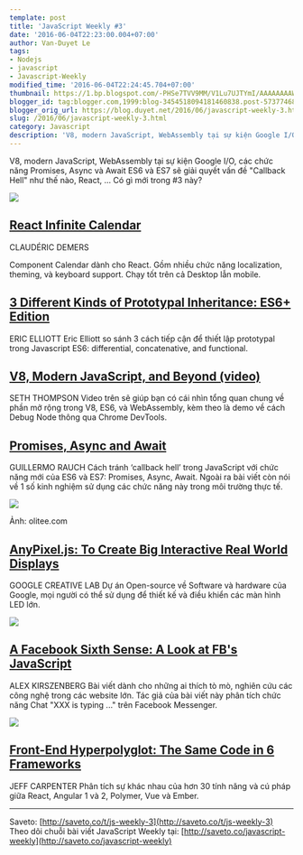```yaml
---
template: post
title: 'JavaScript Weekly #3'
date: '2016-06-04T22:23:00.004+07:00'
author: Van-Duyet Le
tags:
- Nodejs
- javascript
- Javascript-Weekly
modified_time: '2016-06-04T22:24:45.704+07:00'
thumbnail: https://1.bp.blogspot.com/-PHSe7TVV9MM/V1Lu7UJTYmI/AAAAAAAAW-c/HaPQ8TWBHZMD444B2XUS8TK1iVgLoiUmQCK4B/s1600/react-infinite-calendar-duyetdev.gif
blogger_id: tag:blogger.com,1999:blog-3454518094181460838.post-5737746811827549666
blogger_orig_url: https://blog.duyet.net/2016/06/javascript-weekly-3.html
slug: /2016/06/javascript-weekly-3.html
category: Javascript
description: 'V8, modern JavaScript, WebAssembly tại sự kiện Google I/O, các chức năng Promises, Async và Await ES6 và ES7 sẽ giải quyết vấn đề "Callback Hell" như thế nào, React, ... Có gì mới trong #3 này?'
---
```


V8, modern JavaScript, WebAssembly tại sự kiện Google I/O, các chức năng Promises, Async và Await ES6 và ES7 sẽ giải quyết vấn đề "Callback Hell" như thế nào, React, ... Có gì mới trong #3 này?

[![](https://1.bp.blogspot.com/-PHSe7TVV9MM/V1Lu7UJTYmI/AAAAAAAAW-c/HaPQ8TWBHZMD444B2XUS8TK1iVgLoiUmQCK4B/s400/react-infinite-calendar-duyetdev.gif)](https://blog.duyetdev.com/2016/06/javascript-weekly-3.html)

## [React Infinite Calendar](http://saveto.co/dHYZil) ##

CLAUDÉRIC DEMERS

Component Calendar dành cho React. Gồm nhiều chức năng localization, theming, và keyboard support. Chạy tốt trên cả Desktop lẫn mobile.

## [3 Different Kinds of Prototypal Inheritance: ES6+ Edition](http://saveto.co/8wS2F2) ##
ERIC ELLIOTT
Eric Elliott so sánh 3 cách tiếp cận để thiết lập prototypal trong Javascript ES6: differential, concatenative, and functional.

## [V8, Modern JavaScript, and Beyond (video)](http://saveto.co/kkuiG9) ##
SETH THOMPSON
Video trên sẽ giúp bạn có cái nhìn tổng quan chung về phần mở rộng trong V8, ES6, và WebAssembly, kèm theo là demo về cách Debug Node thông qua Chrome DevTools.

## [Promises, Async and Await](http://saveto.co/GAoNTd) ##
GUILLERMO RAUCH
Cách tránh ‘callback hell’ trong JavaScript với chức năng mới của ES6 và ES7: Promises, Async, Await. Ngoài ra bài viết còn nói về 1 số kinh nghiệm sử dụng các chức năng này trong môi trường thực tế.

![](https://4.bp.blogspot.com/-OX-IYotKRfg/V1Lt5INDSDI/AAAAAAAAW-Q/R7pybLEnz3sOxrB3OdGXasuV45rlix9CgCK4B/s400/async-await.jpg)

Ảnh: olitee.com

## [AnyPixel.js: To Create Big Interactive Real World Displays](http://saveto.co/Fn7GDc) ##
GOOGLE CREATIVE LAB
Dự án Open-source về Software và hardware của Google, mọi người có thể sử dụng để thiết kế và điều khiển các màn hình LED lớn.

[![](https://3.bp.blogspot.com/-SzyXqoM7c3Y/V1LwWgkQJsI/AAAAAAAAW-o/NFc1_OfIZCcFidWX8cUfnWP-Xyw3DEzKACK4B/s400/buttonwall.jpg)](http://saveto.co/Fn7GDc)

## [A Facebook Sixth Sense: A Look at FB's JavaScript](http://saveto.co/0jBTAd) ##
ALEX KIRSZENBERG
Bài viết dành cho những ai thích tò mò, nghiên cứu các công nghệ trong các website lớn. Tác giả của bài viết này phân tích chức năng Chat "XXX is typing ..." trên Facebook Messenger.

[![](https://4.bp.blogspot.com/-MBrrKQX_axE/V1LxP5hkTnI/AAAAAAAAW-0/jqSmtrb1B7kB3_5IDJfg_JPp96FgDyaIQCK4B/s400/typing-indicator.gif)](https://4.bp.blogspot.com/-MBrrKQX_axE/V1LxP5hkTnI/AAAAAAAAW-0/jqSmtrb1B7kB3_5IDJfg_JPp96FgDyaIQCK4B/s1600/typing-indicator.gif)

## [Front-End Hyperpolyglot: The Same Code in 6 Frameworks](http://saveto.co/Qkt2ZH) ##
JEFF CARPENTER
Phân tích sự khác nhau của hơn 30 tính năng và cú pháp giữa React, Angular 1 và 2, Polymer, Vue và Ember.

--------------------
Saveto: [http://saveto.co/t/js-weekly-3](http://saveto.co/t/js-weekly-3)
Theo dõi chuỗi bài viết JavaScript Weekly tại: [http://saveto.co/javascript-weekly](http://saveto.co/javascript-weekly)
